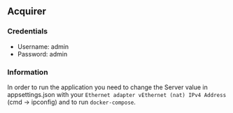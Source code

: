 ## Acquirer

### Credentials

- Username: admin
- Password: admin

### Information
In order to run the application you need to change the Server value in appsettings.json with your `Ethernet adapter vEthernet (nat) IPv4 Address` (cmd -> ipconfig) and to run `docker-compose`.
